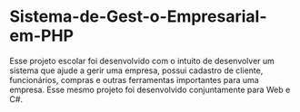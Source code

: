 # Sistema-de-Gest-o-Empresarial-em-PHP
Esse projeto escolar foi desenvolvido com o intuito de desenvolver um sistema que ajude a gerir uma empresa, possui cadastro de cliente, funcionários, compras e outras ferramentas importantes para uma empresa. Esse mesmo projeto foi desenvolvido conjuntamente para Web e C#. 
